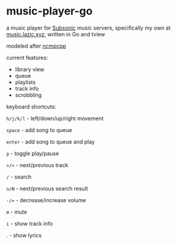 # music-player-go
a music player for [Subsonic](subsonic.org) music servers, specifically my own at [music.lazic.xyz](https://music.lazic.xyz), written in Go and tview

modeled after [ncmpcpp](https://github.com/ncmpcpp/ncmpcpp)

current features:
- library view
- queue
- playlists
- track info
- scrobbling

keyboard shortcuts:

`h/j/k/l` - left/down/up/right movement

`space` - add song to queue

`enter` - add song to queue and play

`p` - toggle play/pause

`>/<` - next/previous track

`/` - search

`n/N` - next/previous search result

``-/=`` - decrease/increase volume

`m` - mute

`i` - show track info

. -	show lyrics
